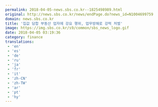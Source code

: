 ```yaml
---
permalink: 2018-04-05-news.sbs.co.kr--1825498989.html
original: http://news.sbs.co.kr/news/endPage.do?news_id=N1004699759
domain: news.sbs.co.kr
title: '집값 담합 부동산 업자에 강요 행위, 업무방해로 강력 처벌'
image: https://img.sbs.co.kr/s9/common/sbs_news_logo.gif
date: 2018-04-05 03:19:36
category: finance
translations: 
 - 'en'
 - 'es'
 - 'de'
 - 'ru'
 - 'ja'
 - 'fr'
 - 'it'
 - 'zh-CN'
 - 'zh-TW'
 - 'ar'
 - 'pt'
 - 'hy'
---
```


